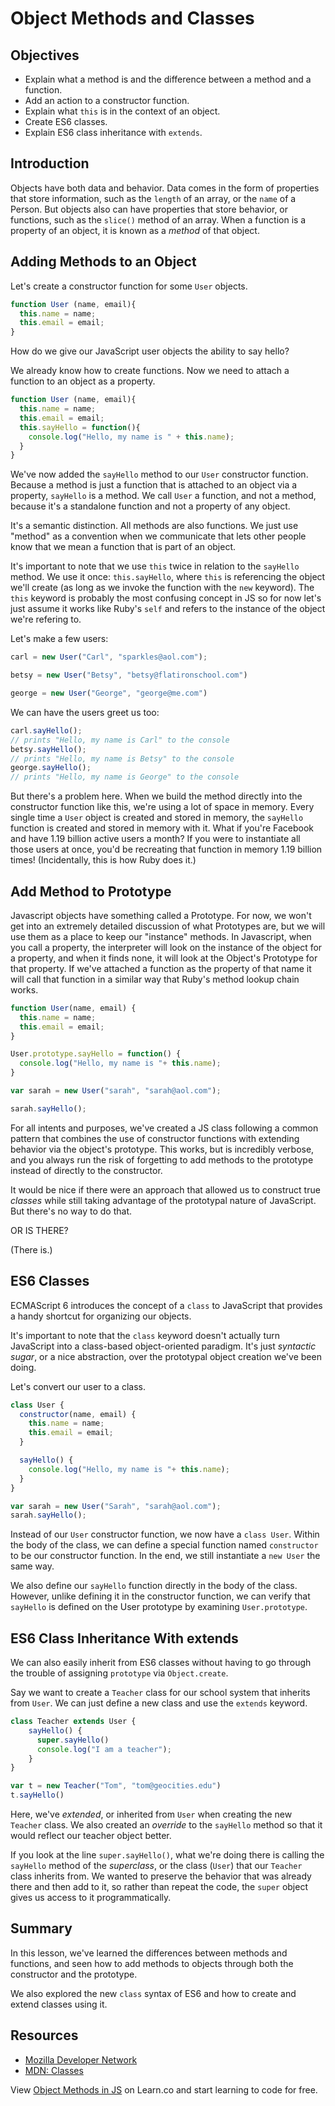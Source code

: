 # Object Methods and Classes

## Objectives
+ Explain what a method is and the difference between a method and a function.
+ Add an action to a constructor function.
+ Explain what `this` is in the context of an object.
+ Create ES6 classes.
+ Explain ES6 class inheritance with `extends`.

## Introduction
Objects have both data and behavior. Data comes in the form of properties that store information, such as the `length` of an array, or the `name` of a Person. But objects also can have properties that store behavior, or functions, such as the `slice()` method of an array. When a function is a property of an object, it is known as a *method* of that object.

## Adding Methods to an Object
Let's create a constructor function for some `User` objects.

```js
function User (name, email){
  this.name = name;
  this.email = email;
}
```

How do we give our JavaScript user objects the ability to say hello?

We already know how to create functions.  Now we need to attach a function to an object as a property.

```js
function User (name, email){
  this.name = name;
  this.email = email;
  this.sayHello = function(){
    console.log("Hello, my name is " + this.name);
  }
}
```

We've now added the `sayHello` method to our `User` constructor function. Because a method is just a function that is attached to an object via a property, `sayHello` is a method. We call `User` a function, and not a method, because it's a standalone function and not a property of any object.

It's a semantic distinction. All methods are also functions. We just use "method" as a convention when we communicate that lets other people know that we mean a function that is part of an object.

It's important to note that we use `this` twice in relation to the `sayHello` method. We use it once: `this.sayHello`, where `this` is referencing the object we'll create (as long as we invoke the function with the `new` keyword).  The `this` keyword is probably the most confusing concept in JS so for now let's just assume it works like Ruby's `self` and refers to the instance of the object we're refering to.

Let's make a few users:

```js
carl = new User("Carl", "sparkles@aol.com");

betsy = new User("Betsy", "betsy@flatironschool.com")

george = new User("George", "george@me.com")
```
We can have the users greet us too:

```js
carl.sayHello();
// prints "Hello, my name is Carl" to the console
betsy.sayHello();
// prints "Hello, my name is Betsy" to the console
george.sayHello();
// prints "Hello, my name is George" to the console
```

But there's a problem here. When we build the method directly into the constructor function like this, we're using a lot of space in memory. Every single time a `User` object is created and stored in memory, the `sayHello` function is created and stored in memory with it. What if you're Facebook and have 1.19 billion active users a month? If you were to instantiate all those users at once, you'd be recreating that function in memory 1.19 billion times! (Incidentally, this is how Ruby does it.)

## Add Method to Prototype
Javascript objects have something called a Prototype.  For now, we won't get into an extremely detailed discussion of what Prototypes are, but we will use them as a place to keep our "instance" methods.  In Javascript, when you call a property, the interpreter will look on the instance of the object for a property, and when it finds none, it will look at the Object's Prototype for that property.  If we've attached a function as the property of that name it will call that function in a similar way that Ruby's method lookup chain works.

```js
function User(name, email) {
  this.name = name;
  this.email = email;
}

User.prototype.sayHello = function() {
  console.log("Hello, my name is "+ this.name);
}

var sarah = new User("sarah", "sarah@aol.com");

sarah.sayHello();
```

For all intents and purposes, we've created a JS class following a common pattern that combines the use of constructor functions with extending behavior via the object's prototype. This works, but is incredibly verbose, and you always run the risk of forgetting to add methods to the prototype instead of directly to the constructor.

It would be nice if there were an approach that allowed us to construct true *classes* while still taking advantage of the prototypal nature of JavaScript. But there's no way to do that.

OR IS THERE?

(There is.)

## ES6 Classes
ECMAScript 6 introduces the concept of a `class` to JavaScript that provides a handy shortcut for organizing our objects.

It's important to note that the `class` keyword doesn't actually turn JavaScript into a class-based object-oriented paradigm. It's just *syntactic sugar*, or a nice abstraction, over the prototypal object creation we've been doing.

Let's convert our user to a class.

```js
class User {
  constructor(name, email) {
    this.name = name;
    this.email = email;
  }

  sayHello() {
    console.log("Hello, my name is "+ this.name);
  }
}

var sarah = new User("Sarah", "sarah@aol.com");
sarah.sayHello();
```

Instead of our `User` constructor function, we now have a `class User`. Within the body of the class, we can define a special function named `constructor` to be our constructor function. In the end, we still instantiate a `new User` the same way.

We also define our `sayHello` function directly in the body of the class. However, unlike defining it in the constructor function, we can verify that `sayHello` is defined on the User prototype by examining `User.prototype`.

## ES6 Class Inheritance With extends

We can also easily inherit from ES6 classes without having to go through the trouble of assigning `prototype` via `Object.create`.

Say we want to create a `Teacher` class for our school system that inherits from `User`. We can just define a new class and use the `extends` keyword.

```js
class Teacher extends User {
    sayHello() {
      super.sayHello()
      console.log("I am a teacher");
    }
}

var t = new Teacher("Tom", "tom@geocities.edu")
t.sayHello()
```

Here, we've *extended*, or inherited from `User` when creating the new `Teacher` class. We also created an *override* to the `sayHello` method so that it would reflect our teacher object better.

If you look at the line `super.sayHello()`, what we're doing there is calling the `sayHello` method of the *superclass*, or the class (`User`) that our `Teacher` class inherits from. We wanted to preserve the behavior that was already there and then add to it, so rather than repeat the code, the `super` object gives us access to it programmatically.

## Summary

In this lesson, we've learned the differences between methods and functions, and seen how to add methods to objects through both the constructor and the prototype.

We also explored the new `class` syntax of ES6 and how to create and extend classes using it.

## Resources

+ [Mozilla Developer Network](https://developer.mozilla.org/en-US/docs/Web/JavaScript/Reference/Global_Objects/Object)
+ [MDN: Classes](https://developer.mozilla.org/en-US/docs/Web/JavaScript/Reference/Classes)

<p data-visibility='hidden'>View <a href='https://learn.co/lessons/js-object-methods-readme'>Object Methods in JS</a> on Learn.co and start learning to code for free.</p>
